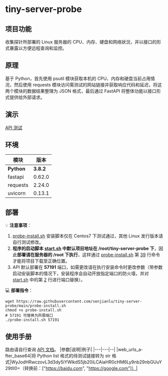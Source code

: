 # tiny-server-probe

## 项目功能
收集探针所部署的 Linux 服务器的 CPU、内存、硬盘和网络狀況，并以接口的形式暴露以方便远程查询和监控。  

## 原理
基于 Python，首先使用 psutil 模块获取本机的 CPU、内存和硬盘当前占用情况，然后使用 requests 模块访问需测试的网站链接并获取响应代码和延迟，将这两个模块的数据结果整理为 JSON 格式，最后通过 FastAPI 将整体功能以接口形式提供给外部请求。

## 演示
[API 测试](http://ceshiku.cn:57191/status?web_urls_after_base64=WyJodHRwczovL3d3dy5iYWlkdS5jb20iLCAiaHR0cHM6Ly9nb29nbGUuY29tIl0=)  

## 环境
| 模块 | 版本 |
| -----| ---- |  
|**Python**|**3.8.2**|  
|fastapi|0.62.0|  
|requests|2.24.0|  
|uvicorn|0.13.1|

## 部署
💡 **注意事项**：  
1. [probe-install.sh](https://github.com/senjianlu/tiny-server-probe/blob/main/probe-install.sh) 安装脚本仅在 Centos7 下测试通过，其他 Linux 发行版本请自行测试修改。  
2. **程序的启动脚本 [start.sh](https://github.com/senjianlu/tiny-server-probe/blob/main/start.sh) 中默认项目地址在 /root/tiny-server-probe 下**，因此**部署请在服务器的 /root 下执行**，这样通过 [probe-install.sh](https://github.com/senjianlu/tiny-server-probe/blob/main/probe-install.sh) 第 [39](https://github.com/senjianlu/tiny-server-probe/blob/main/probe-install.sh#L39) 行命令才能将项目下载至正确位置。  
3. API 默认部署在 **57191** 端口，如需更改请在执行安装命令时更改参数（带参数启动安装脚本的情况下，安装程序会自动开放指定端口的防火墙，并对 [start.sh](https://github.com/senjianlu/tiny-server-probe/blob/main/start.sh) 中的第 [2](https://github.com/senjianlu/tiny-server-probe/blob/main/start.sh#L2) 行进行端口替换）。  

💻 **部署指令**：
```shell
wget https://raw.githubusercontent.com/senjianlu/tiny-server-probe/main/probe-install.sh  
chmod +x probe-install.sh
# 57191 可替换为所需端口
./probe-install.sh 57191
```  

## 使用手册
路由请自行查询 [API 文档](http://ceshiku.cn:57191/docs)。
|参数|说明|例子|
|---|---|--|
|web_urls_a-fter_base64|将 Python list 格式的待测试链接转为 str 格式|WyJodHRwczovL3d3dy5iYWlkdS5jb20iLCAiaHR0cHM6Ly9nb29nbGUuY29tIl0=（转换前：["https://baidu.com", "https://google.com"]）|
